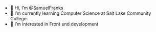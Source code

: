 - 👋 Hi, I’m @SamuelFranks
- 🌱 I’m currently learning Computer Science at Salt Lake Community College
- 👀 I’m interested in Front end development

